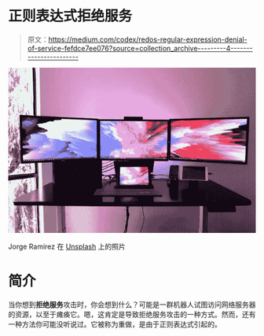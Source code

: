 # 正则表达式拒绝服务

> 原文：<https://medium.com/codex/redos-regular-expression-denial-of-service-fefdce7ee076?source=collection_archive---------4----------------------->

![](img/cceaecd29328cfa461eac9ad4510b592.png)

Jorge Ramirez 在 [Unsplash](https://unsplash.com/@jorgedevs?utm_source=unsplash&utm_medium=referral&utm_content=creditCopyText) 上的照片

# **简介**

当你想到**拒绝服务**攻击时，你会想到什么？可能是一群机器人试图访问网络服务器的资源，以至于瘫痪它。嗯，这肯定是导致拒绝服务攻击的一种方式。然而，还有一种方法你可能没听说过。它被称为重做，是由于正则表达式引起的。